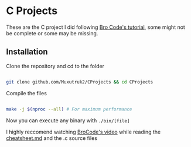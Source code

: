 # C Projects

These are the C project I did following [Bro Code's tutorial](https://www.youtube.com/watch?v=87SH2Cn0s9A&t=4620s), some might not be complete or some may be missing.

## Installation

Clone the repository and cd to the folder

```bash

git clone github.com/Muxutruk2/CProjects && cd CProjects

```

Compile the files

```bash

make -j $(nproc --all) # For maximum performance

```

Now you can execute any binary with `./bin/[file]`

I highly reccomend watching [BroCode's video](https://www.youtube.com/watch?v=87SH2Cn0s9A&t=4620s) while reading the [cheatsheet.md](cheatsheet.md) and the .c source files
